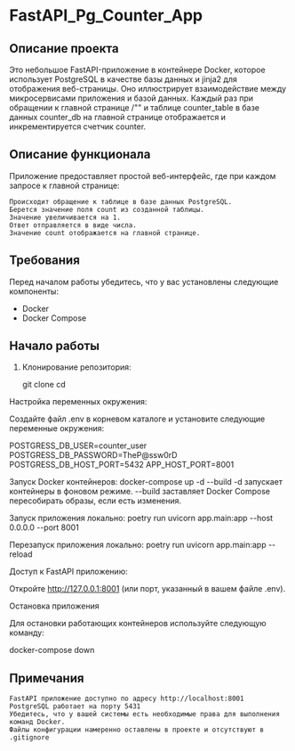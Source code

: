 # FastAPI_Pg_Counter_App

## Описание проекта

Это небольшое FastAPI-приложение в контейнере Docker, которое использует PostgreSQL в качестве базы данных 
и jinja2 для отображения веб-страницы. 
Оно иллюстрирует взаимодействие между микросервисами приложения и базой данных.
Каждый раз при обращении к главной странице /"" и таблице counter_table в базе данных counter_db 
на главной странице отображается и инкрементируется счетчик counter.  

## Описание функционала

Приложение предоставляет простой веб-интерфейс, где при каждом запросе к главной странице:

    Происходит обращение к таблице в базе данных PostgreSQL.
    Берется значение поля count из созданной таблицы.
    Значение увеличивается на 1.
    Ответ отправляется в виде числа.
    Значение count отображается на главной странице.

## Требования

Перед началом работы убедитесь, что у вас установлены следующие компоненты:

- Docker
- Docker Compose

## Начало работы

1. Клонирование репозитория:

   git clone <repository-url>
   cd <repository-directory>

Настройка переменных окружения:

Создайте файл .env в корневом каталоге и установите следующие переменные окружения:

POSTGRESS_DB_USER=counter_user
POSTGRESS_DB_PASSWORD=TheP@ssw0rD
POSTGRESS_DB_HOST_PORT=5432
APP_HOST_PORT=8001

Запуск Docker контейнеров:
docker-compose up -d --build
    -d запускает контейнеры в фоновом режиме.
    --build заставляет Docker Compose пересобирать образы, если есть изменения.

Запуск приложения локально:
poetry run  uvicorn app.main:app --host 0.0.0.0 --port 8001

Перезапуск приложения локально:
poetry run uvicorn app.main:app --reload

Доступ к FastAPI приложению:

Откройте http://127.0.0.1:8001 (или порт, указанный в вашем файле .env).

Остановка приложения

Для остановки работающих контейнеров используйте следующую команду:

docker-compose down

## Примечания

    FastAPI приложение доступно по адресу http://localhost:8001
    PostgreSQL работает на порту 5431
    Убедитесь, что у вашей системы есть необходимые права для выполнения команд Docker.
    Файлы конфигурации намеренно оставлены в проекте и отсутствуют в .gitignore
